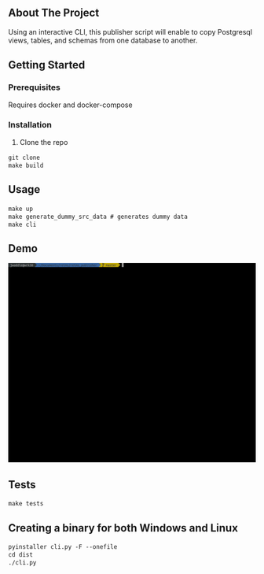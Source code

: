 ## About The Project

Using an interactive CLI, this publisher script will enable to
copy Postgresql views, tables, and schemas from one database to
another.

## Getting Started

### Prerequisites

Requires docker and docker-compose

### Installation

1. Clone the repo
```shell
git clone
make build
```

## Usage

```shell
make up
make generate_dummy_src_data # generates dummy data
make cli
```

## Demo

<img src="./intro.gif">


## Tests

```shell
make tests
```


## Creating a binary for both Windows and Linux

```shell
pyinstaller cli.py -F --onefile
cd dist
./cli.py
```
